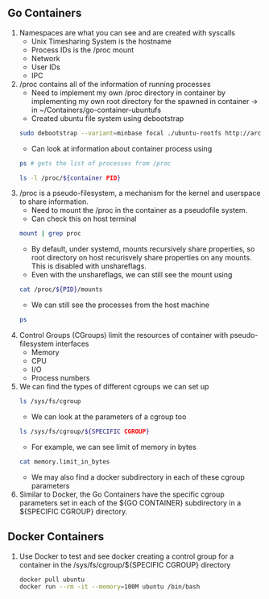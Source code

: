 ## Go Containers

1. Namespaces are what you can see and are created with syscalls
    - Unix Timesharing System is the hostname
    - Process IDs is the /proc mount
    - Network
    - User IDs
    - IPC
2. /proc contains all of the information of running processes
    - Need to implement my own /proc directory in container by implementing my own root directory for the spawned in container -> in ~/Containers/go-container-ubuntufs
    - Created ubuntu file system using debootstrap
    ```bash
    sudo debootstrap --variant=minbase focal ./ubuntu-rootfs http://archive.ubuntu.com/ubuntu/
    ```
    - Can look at information about container process using 
    ```bash
    ps # gets the list of processes from /proc
    ```
    ```bash
    ls -l /proc/${container PID}
    ```
3. /proc is a pseudo-filesystem, a mechanism for the kernel and userspace to share information.
    - Need to mount the /proc in the container as a pseudofile system.
    - Can check this on host terminal
    ```bash
    mount | grep proc
    ```
    - By default, under systemd, mounts recursively share properties, so root directory on host recurisvely share properties on any mounts. This is disabled with unshareflags.
    - Even with the unshareflags, we can still see the mount using
    ```bash
    cat /proc/${PID}/mounts
    ```
    - We can still see the processes from the host machine
    ```bash
    ps
    ```
4. Control Groups (CGroups) limit the resources of container with pseudo-filesystem interfaces
    - Memory
    - CPU
    - I/O
    - Process numbers
5. We can find the types of different cgroups we can set up
    ```bash
    ls /sys/fs/cgroup
    ```
    - We can look at the parameters of a cgroup too
    ```bash
    ls /sys/fs/cgroup/${SPECIFIC CGROUP}
    ```
    - For example, we can see limit of memory in bytes
    ```bash
    cat memory.limit_in_bytes
    ```
    - We may also find a docker subdirectory in each of these cgroup parameters
6. Similar to Docker, the Go Containers have the specific cgroup parameters set in each of the ${GO CONTAINER} subdirectory in a ${SPECIFIC CGROUP} directory.


## Docker Containers

1. Use Docker to test and see docker creating a control group for a container in the /sys/fs/cgroup/${SPECIFIC CGROUP} directory
    ```bash
    docker pull ubuntu
    docker run --rm -it --memory=100M ubuntu /bin/bash
    ```